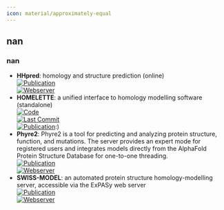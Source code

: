 ```yaml
---
icon: material/approximately-equal
---
```



## **nan**
### **nan**
- **HHpred**: homology and structure prediction (online)  
	[![Publication](https://img.shields.io/badge/Publication-Citations:3019-blue?style=for-the-badge&logo=bookstack)](https://doi.org/10.1093%2Fnar%2Fgki408)  
	[![Webserver](https://img.shields.io/badge/Webserver-online-brightgreen?style=for-the-badge&logo=cachet&logoColor=65FF8F)](https://toolkit.tuebingen.mpg.de/#/tools/hhpred)  
- **HOMELETTE**: a unified interface to homology modelling software (standalone)  
	[![Code](https://img.shields.io/github/stars/PhilippJunk/homelette?style=for-the-badge&logo=github)](https://github.com/PhilippJunk/homelette)  
	[![Last Commit](https://img.shields.io/github/last-commit/PhilippJunk/homelette?style=for-the-badge&logo=github)](https://github.com/PhilippJunk/homelette)  
	[![Publication](https://img.shields.io/badge/Publication-Citations:0-blue?style=for-the-badge&logo=bookstack)](https://doi.org/10.1093/bioinformatics/btab866):)  
- **Phyre2**: Phyre2 is a tool for predicting and analyzing protein structure, function, and mutations. The server provides an expert mode for registered users and integrates models directly from the AlphaFold Protein Structure Database for one-to-one threading.  
	[![Publication](https://img.shields.io/badge/Publication-Citations:8192-blue?style=for-the-badge&logo=bookstack)](https://doi.org/10.1038%2Fnprot.2015.053)  
	[![Webserver](https://img.shields.io/badge/Webserver-online-brightgreen?style=for-the-badge&logo=cachet&logoColor=65FF8F)](http://www.sbg.bio.ic.ac.uk/phyre2/html/page.cgi?id=index)  
- **SWISS-MODEL**: an automated protein structure homology-modelling server, accessible via the ExPASy web server  
	[![Publication](https://img.shields.io/badge/Publication-Citations:9149-blue?style=for-the-badge&logo=bookstack)](https://doi.org/10.1093/nar/gky427)  
	[![Webserver](https://img.shields.io/badge/Webserver-online-brightgreen?style=for-the-badge&logo=cachet&logoColor=65FF8F)](http://swissmodel.expasy.org/)  
